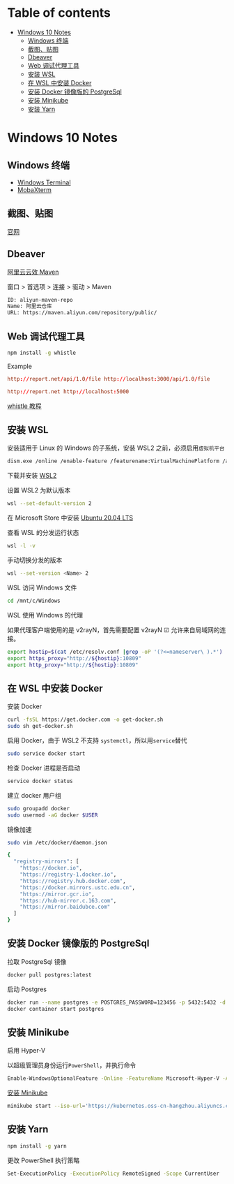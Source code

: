 # Table of contents

- [Windows 10 Notes](#windows-10-notes)
  - [Windows 终端](#windows-终端)
  - [截图、贴图](#截图贴图)
  - [Dbeaver](#dbeaver)
  - [Web 调试代理工具](#web-调试代理工具)
  - [安装 WSL](#安装-wsl)
  - [在 WSL 中安装 Docker](#在-wsl-中安装-docker)
  - [安装 Docker 镜像版的 PostgreSql](#安装-docker-镜像版的-postgresql)
  - [安装 Minikube](#安装-minikube)
  - [安装 Yarn](#安装-yarn)

# Windows 10 Notes

## Windows 终端

- [Windows Terminal](https://www.microsoft.com/zh-cn/p/windows-terminal/9n0dx20hk701?activetab=pivot:overviewtab)
- [MobaXterm](https://mobaxterm.mobatek.net/)

## 截图、贴图

[官网](https://zh.snipaste.com/)

## Dbeaver

[阿里云云效 Maven](https://maven.aliyun.com/mvn/guide)

窗口 > 首选项 > 连接 > 驱动 > Maven

```txt
ID: aliyun-maven-repo
Name: 阿里云仓库
URL: https://maven.aliyun.com/repository/public/
```

## Web 调试代理工具

```bash
npm install -g whistle
```

Example

```conf
http://report.net/api/1.0/file http://localhost:3000/api/1.0/file

http://report.net http://localhost:5000
```

[whistle 教程](https://wproxy.org/whistle/)

## 安装 WSL

安装适用于 Linux 的 Windows 的子系统，安装 WSL2 之前，必须启用`虚拟机平台`

```bash
dism.exe /online /enable-feature /featurename:VirtualMachinePlatform /all /norestart
```

下载并安装 [WSL2](https://docs.microsoft.com/zh-cn/windows/wsl/wsl2-kernel)

设置 WSL2 为默认版本

```bash
wsl --set-default-version 2
```

在 Microsoft Store 中安装 [Ubuntu 20.04 LTS](https://www.microsoft.com/zh-cn/p/ubuntu-2004-lts/9n6svws3rx71#activetab=pivot:overviewtab)

查看 WSL 的分发运行状态

```bash
wsl -l -v
```

手动切换分发的版本

```bash
wsl --set-version <Name> 2
```

WSL 访问 Windows 文件

```bash
cd /mnt/c/Windows
```

WSL 使用 Windows 的代理

如果代理客户端使用的是 v2rayN，首先需要配置 v2rayN ☑ 允许来自局域网的连接。

```bash
export hostip=$(cat /etc/resolv.conf |grep -oP '(?<=nameserver\ ).*')
export https_proxy="http://${hostip}:10809"
export http_proxy="http://${hostip}:10809"
```

## 在 WSL 中安装 Docker

安装 Docker

```bash
curl -fsSL https://get.docker.com -o get-docker.sh
sudo sh get-docker.sh
```

启用 Docker，由于 WSL2 不支持 `systemctl`，所以用`service`替代

```bash
sudo service docker start
```

检查 Docker 进程是否启动

```bash
service docker status
```

建立 docker 用户组

```bash
sudo groupadd docker
sudo usermod -aG docker $USER
```

镜像加速

```bash
sudo vim /etc/docker/daemon.json

{
  "registry-mirrors": [
    "https://docker.io",
    "https://registry-1.docker.io",
    "https://registry.hub.docker.com",
    "https://docker.mirrors.ustc.edu.cn",
    "https://mirror.gcr.io",
    "https://hub-mirror.c.163.com",
    "https://mirror.baidubce.com"
  ]
}
```

## 安装 Docker 镜像版的 PostgreSql

拉取 PostgreSql 镜像

```bash
docker pull postgres:latest
```

启动 Postgres

```bash
docker run --name postgres -e POSTGRES_PASSWORD=123456 -p 5432:5432 -d postgres:latest
docker container start postgres
```

## 安装 Minikube

启用 Hyper-V

以超级管理员身份运行`PowerShell`，并执行命令

```bash
Enable-WindowsOptionalFeature -Online -FeatureName Microsoft-Hyper-V -All
```

[安装 Minikube](https://kubernetes.io/zh/docs/tasks/tools/install-minikube/)

```bash
minikube start --iso-url='https://kubernetes.oss-cn-hangzhou.aliyuncs.com/minikube/iso/minikube-v1.13.0.iso' --image-repository=registry.cn-hangzhou.aliyuncs.com/google_containers
```

## 安装 Yarn

```bash
npm install -g yarn
```

更改 PowerShell 执行策略

```bash
Set-ExecutionPolicy -ExecutionPolicy RemoteSigned -Scope CurrentUser
```
